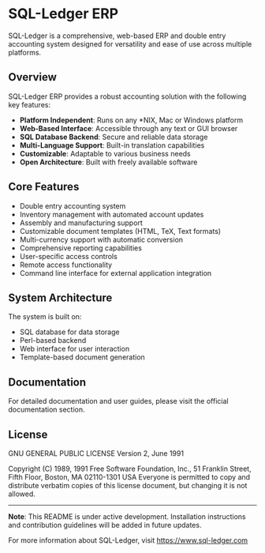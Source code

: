 # SQL-Ledger ERP

SQL-Ledger is a comprehensive, web-based ERP and double entry accounting system designed for versatility and ease of use across multiple platforms.

## Overview

SQL-Ledger ERP provides a robust accounting solution with the following key features:

- **Platform Independent**: Runs on any *NIX, Mac or Windows platform
- **Web-Based Interface**: Accessible through any text or GUI browser
- **SQL Database Backend**: Secure and reliable data storage
- **Multi-Language Support**: Built-in translation capabilities
- **Customizable**: Adaptable to various business needs
- **Open Architecture**: Built with freely available software

## Core Features

- Double entry accounting system
- Inventory management with automated account updates
- Assembly and manufacturing support
- Customizable document templates (HTML, TeX, Text formats)
- Multi-currency support with automatic conversion
- Comprehensive reporting capabilities
- User-specific access controls
- Remote access functionality
- Command line interface for external application integration

## System Architecture

The system is built on:
- SQL database for data storage
- Perl-based backend
- Web interface for user interaction
- Template-based document generation

## Documentation

For detailed documentation and user guides, please visit the official documentation section.

## License

GNU GENERAL PUBLIC LICENSE
                       Version 2, June 1991

 Copyright (C) 1989, 1991 Free Software Foundation, Inc.,
 51 Franklin Street, Fifth Floor, Boston, MA 02110-1301 USA
 Everyone is permitted to copy and distribute verbatim copies
 of this license document, but changing it is not allowed.

---

**Note**: This README is under active development. Installation instructions and contribution guidelines will be added in future updates.

For more information about SQL-Ledger, visit https://www.sql-ledger.com
